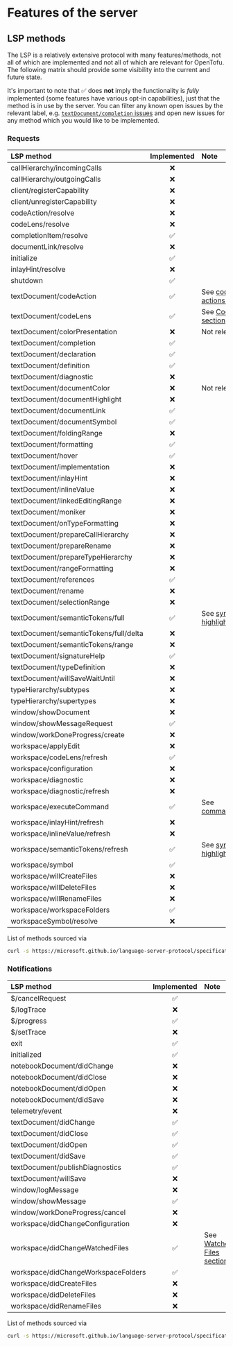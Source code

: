 # Features of the server

## LSP methods

The LSP is a relatively extensive protocol with many features/methods, not all of which are implemented and not all of which are relevant for OpenTofu. The following matrix should provide some visibility into the current and future state.

It's important to note that ✅ does **not** imply the functionality is _fully_ implemented (some features have various opt-in capabilities), just that the method is in use by the server. You can filter any known open issues by the relevant label, e.g. [`textDocument/completion` issues](https://github.com/hashicorp/terraform-ls/issues?q=is%3Aopen+is%3Aissue+label%3AtextDocument%2Fcompletion) and open new issues for any method which you would like to be implemented.

### Requests

| LSP method | Implemented | Note |
| :---       |    :----:   | :--- |
| callHierarchy/incomingCalls | ❌ | |
| callHierarchy/outgoingCalls | ❌ | |
| client/registerCapability | ❌ | |
| client/unregisterCapability | ❌ | |
| codeAction/resolve | ❌ | |
| codeLens/resolve | ❌ | |
| completionItem/resolve | ✅ | |
| documentLink/resolve | ❌ | |
| initialize | ✅ | |
| inlayHint/resolve | ❌ | |
| shutdown | ✅ | |
| textDocument/codeAction | ✅ | See [code-actions.md](https://github.com/hashicorp/terraform-ls/blob/main/docs/code-actions.md) |
| textDocument/codeLens | ✅ | See [Code Lens section](https://github.com/hashicorp/terraform-ls/blob/main/docs/language-clients.md#code-lens) |
| textDocument/colorPresentation | ❌ | Not relevant |
| textDocument/completion | ✅ | |
| textDocument/declaration | ✅ | |
| textDocument/definition | ✅ | |
| textDocument/diagnostic | ❌ | |
| textDocument/documentColor | ❌ | Not relevant |
| textDocument/documentHighlight | ❌ | |
| textDocument/documentLink | ✅ | |
| textDocument/documentSymbol | ✅ | |
| textDocument/foldingRange | ❌ | |
| textDocument/formatting | ✅ | |
| textDocument/hover | ✅ | |
| textDocument/implementation | ❌ | |
| textDocument/inlayHint | ❌ | |
| textDocument/inlineValue | ❌ | |
| textDocument/linkedEditingRange | ❌ | |
| textDocument/moniker | ❌ | |
| textDocument/onTypeFormatting | ❌ | |
| textDocument/prepareCallHierarchy | ❌ | |
| textDocument/prepareRename | ❌ | |
| textDocument/prepareTypeHierarchy | ❌ | |
| textDocument/rangeFormatting | ❌ | |
| textDocument/references | ✅ | |
| textDocument/rename | ❌ | |
| textDocument/selectionRange | ❌ | |
| textDocument/semanticTokens/full | ✅ | See [syntax-highlighting.md](https://github.com/hashicorp/terraform-ls/blob/main/docs/syntax-highlighting.md#semantic-tokens) |
| textDocument/semanticTokens/full/delta | ❌ | |
| textDocument/semanticTokens/range | ❌ | |
| textDocument/signatureHelp | ✅ | |
| textDocument/typeDefinition | ❌ | |
| textDocument/willSaveWaitUntil | ❌ | |
| typeHierarchy/subtypes | ❌ | |
| typeHierarchy/supertypes | ❌ | |
| window/showDocument | ❌ | |
| window/showMessageRequest | ✅ | |
| window/workDoneProgress/create | ❌ | |
| workspace/applyEdit | ❌ | |
| workspace/codeLens/refresh | ✅ | |
| workspace/configuration | ❌ | |
| workspace/diagnostic | ❌ | |
| workspace/diagnostic/refresh | ❌ | |
| workspace/executeCommand | ✅ | See [commands.md](https://github.com/hashicorp/terraform-ls/blob/main/docs/commands.md) |
| workspace/inlayHint/refresh | ❌ | |
| workspace/inlineValue/refresh | ❌ | |
| workspace/semanticTokens/refresh | ✅ | See [syntax-highlighting.md](https://github.com/hashicorp/terraform-ls/blob/main/docs/syntax-highlighting.md#semantic-tokens) |
| workspace/symbol | ✅ | |
| workspace/willCreateFiles | ❌ | |
| workspace/willDeleteFiles | ❌ | |
| workspace/willRenameFiles | ❌ | |
| workspace/workspaceFolders | ✅ | |
| workspaceSymbol/resolve | ❌ | |

List of methods sourced via
```sh
curl -s https://microsoft.github.io/language-server-protocol/specifications/lsp/3.17/metaModel/metaModel.json | jq -r '.requests[].method' | sort
```

### Notifications

| LSP method | Implemented | Note |
| :---       |    :----:   | :--- |
| $/cancelRequest | ✅ | |
| $/logTrace | ❌ | |
| $/progress | ✅ | |
| $/setTrace | ❌ | |
| exit | ✅ | |
| initialized | ✅ | |
| notebookDocument/didChange | ❌ | |
| notebookDocument/didClose | ❌ | |
| notebookDocument/didOpen | ❌ | |
| notebookDocument/didSave | ❌ | |
| telemetry/event | ❌  | |
| textDocument/didChange | ✅ | |
| textDocument/didClose | ✅ | |
| textDocument/didOpen | ✅ | |
| textDocument/didSave | ✅ | |
| textDocument/publishDiagnostics | ✅ | |
| textDocument/willSave | ❌ | |
| window/logMessage | ❌ | |
| window/showMessage | ✅ | |
| window/workDoneProgress/cancel | ❌ | |
| workspace/didChangeConfiguration | ❌ | |
| workspace/didChangeWatchedFiles | ✅ | See [Watched Files section](https://github.com/hashicorp/terraform-ls/blob/main/docs/language-clients.md#watched-files) |
| workspace/didChangeWorkspaceFolders | ✅ | |
| workspace/didCreateFiles | ❌ | |
| workspace/didDeleteFiles | ❌ | |
| workspace/didRenameFiles | ❌ | |

List of methods sourced via
```sh
curl -s https://microsoft.github.io/language-server-protocol/specifications/lsp/3.17/metaModel/metaModel.json | jq -r '.requests[].method' | sort
```
